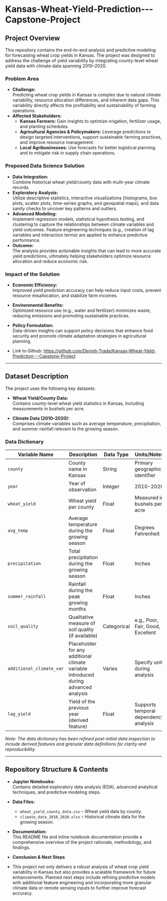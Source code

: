 # Kansas-Wheat-Yield-Prediction---Capstone-Project
## Project Overview

This repository contains the end-to-end analysis and predictive modeling for forecasting wheat crop yields in Kansas. The project was designed to address the challenge of yield variability by integrating county-level wheat yield data with climate data spanning 2010–2020. 

### Problem Area
- **Challenge:**  
  Predicting wheat crop yields in Kansas is complex due to natural climate variability, resource allocation differences, and inherent data gaps. This variability directly affects the profitability and sustainability of farming operations.
- **Affected Stakeholders:**  
  - **Kansas Farmers:** Gain insights to optimize irrigation, fertilizer usage, and planting schedules.  
  - **Agricultural Agencies & Policymakers:** Leverage predictions to design targeted interventions, support sustainable farming practices, and improve resource management.  
  - **Local Agribusinesses:** Use forecasts for better logistical planning and to mitigate risk in supply chain operations.

### Proposed Data Science Solution
- **Data Integration:**  
  Combine historical wheat yield/county data with multi-year climate records.
- **Exploratory Analysis:**  
  Utilize descriptive statistics, interactive visualizations (histograms, box plots, scatter plots, time-series graphs, and geospatial maps), and data sanity checks to uncover key patterns and outliers.
- **Advanced Modeling:**  
  Implement regression models, statistical hypothesis testing, and clustering to capture the relationships between climate variables and yield outcomes. Feature engineering techniques (e.g., creation of lag variables and interaction terms) are applied to enhance predictive performance.
- **Outcome:**  
  The analysis provides actionable insights that can lead to more accurate yield predictions, ultimately helping stakeholders optimize resource allocation and reduce economic risk.

### Impact of the Solution
- **Economic Efficiency:**  
  Improved yield prediction accuracy can help reduce input costs, prevent resource misallocation, and stabilize farm incomes.
- **Environmental Benefits:**  
  Optimized resource use (e.g., water and fertilizer) minimizes waste, reducing emissions and promoting sustainable practices.
- **Policy Formulation:**  
  Data-driven insights can support policy decisions that enhance food security and promote climate adaptation strategies in agricultural planning.

 - Link to Github: https://github.com/Denish-Trada/Kansas-Wheat-Yield-Prediction---Capstone-Project

---

## Dataset Description

The project uses the following key datasets:

- **Wheat Yield/County Data:**  
  Contains county-level wheat yield statistics in Kansas, including measurements in bushels per acre.
  
- **Climate Data (2010–2020):**  
  Comprises climate variables such as average temperature, precipitation, and summer rainfall relevant to the growing season.

### Data Dictionary

| **Variable Name**         | **Description**                                                                          | **Data Type** | **Units/Notes**                                |
|---------------------------|------------------------------------------------------------------------------------------|---------------|------------------------------------------------|
| `county`                  | County name in Kansas                                                                    | String        | Primary geographic identifier                  |
| `year`                    | Year of observation                                                                      | Integer       | 2010-2020                                      |
| `wheat_yield`             | Wheat yield per county                                                                   | Float         | Measured in bushels per acre                   |
| `avg_temp`                | Average temperature during the growing season                                            | Float         | Degrees Fahrenheit                             |
| `precipitation`           | Total precipitation during the growing season                                            | Float         | Inches                                         |
| `summer_rainfall`         | Rainfall during the peak growing months                                                  | Float         | Inches                                         |
| `soil_quality`            | Qualitative measure of soil quality (if available)                                       | Categorical   | e.g., Poor, Fair, Good, Excellent              |
| `additional_climate_var`  | Placeholder for any additional climate variable introduced during advanced analysis       | Varies        | Specify unit during analysis                   |
| `lag_yield`               | Yield of the previous year (derived feature)                                             | Float         | Supports temporal dependency analysis          |

*Note: The data dictionary has been refined post-initial data inspection to include derived features and granular data definitions for clarity and reproducibility.*

---

## Repository Structure & Contents

- **Jupyter Notebooks:**  
  Contains detailed exploratory data analysis (EDA), advanced analytical techniques, and predictive modeling steps.
  
- **Data Files:**  
  - `wheat_yield_county_data.csv` – Wheat yield data by county.
  - `climate_data_2010_2020.xlsx` – Historical climate data for the growing season.
  
- **Documentation:**  
  This README file and inline notebook documentation provide a comprehensive overview of the project rationale, methodology, and findings.
  
- **Conclusion & Next Steps**
- This project not only delivers a robust analysis of wheat crop yield variability in Kansas but also provides a scalable framework for future enhancements. Planned next steps include refining predictive models with additional feature engineering and incorporating more granular climate data or remote sensing inputs to further improve forecast accuracy.
